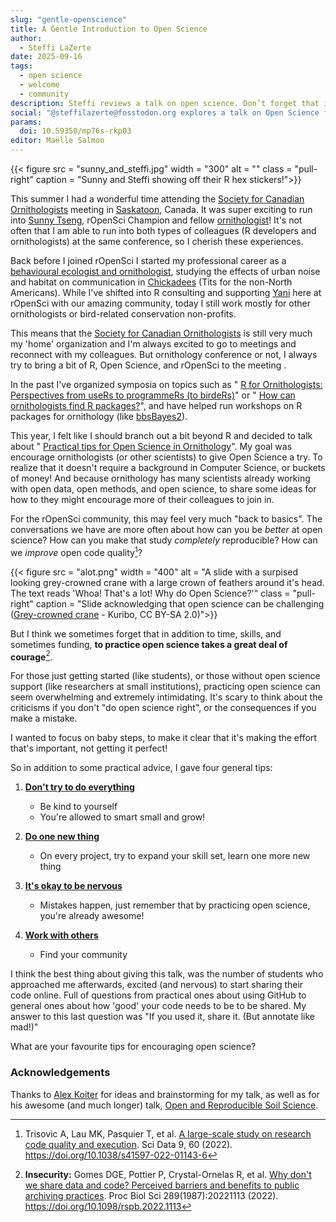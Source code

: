 ```yaml
---
slug: "gentle-openscience"
title: A Gentle Introduction to Open Science
author:
  - Steffi LaZerte
date: 2025-09-16
tags:
  - open science
  - welcome
  - community
description: Steffi reviews a talk on open science. Don’t forget that it takes courage; be kind to yourself!
social: "@steffilazerte@fosstodon.org explores a talk on Open Science for Ornithologists, a gentle introduction to Open Science."
params:
  doi: 10.59350/mp76s-rkp03
editor: Maëlle Salmon
---
```


{{< figure src = "sunny_and_steffi.jpg" width = "300" alt = "" class = "pull-right" caption = "Sunny and Steffi showing off their R hex stickers!">}}

This summer I had a wonderful time attending the [Society for Canadian Ornithologists](https://www.sco-soc.ca/) meeting in [Saskatoon](https://en.wikipedia.org/wiki/Saskatoon), Canada.
It was super exciting to run into [Sunny Tseng](/author/yi-chin-sunny-tseng/), rOpenSci Champion and fellow [ornithologist](https://en.wikipedia.org/wiki/Ornithology)!
It's not often that I am able to run into both types of colleagues (R developers and ornithologists) at the same conference, so I cherish these experiences.

Back before I joined rOpenSci I started my professional career as a [behavioural ecologist and ornithologist](https://royalsocietypublishing.org/doi/10.1098/rspb.2016.1058), studying the effects of urban noise and habitat on communication in [Chickadees](https://en.wikipedia.org/wiki/Chickadee) (Tits for the non-North Americans).
While I've shifted into R consulting and supporting [Yani](/author/yanina-bellini-saibene) here at rOpenSci with our amazing community, today I still work mostly for other ornithologists or bird-related conservation non-profits.

This means that the [Society for Canadian Ornithologists](https://www.sco-soc.ca/) is still very much my 'home' organization and I'm always excited to go to meetings and reconnect with my colleagues.
But ornithology conference or not, I always try to bring a bit of R, Open Science, and rOpenSci to the meeting .

In the past I've organized symposia on topics such as " [R for Ornithologists: Perspectives from useRs to programmeRs (to birdeRs)](https://github.com/steffilazerte/Presentations/tree/master/2019-08%20SOC%20-%20R%20Symposium#readme)" or " [How can ornithologists find R packages?](https://github.com/steffilazerte/Presentations/tree/master/2021-08%20AOS%7CSOC%20-%20R%20Symposium#readme)", and have helped run workshops on R packages for ornithology (like [bbsBayes2](https://github.com/bbsBayes/bbsBayes2)).

This year, I felt like I should branch out a bit beyond R and decided to talk about " [Practical tips for Open Science in Ornithology](https://github.com/steffilazerte/Presentations/tree/master/2025-08-Open-Science#readme)".
My goal was encourage ornithologists (or other scientists) to give Open Science a try.
To realize that it doesn't require a background in Computer Science, or buckets of money!
And because ornithology has many scientists already working with open data, open methods, and open science, to share some ideas for how to they might encourage more of their colleagues to join in.

For the rOpenSci community, this may feel very much "back to basics".
The conversations we have are more often about how can you be *better* at open science?
How can you make that study *completely* reproducible?
How can we *improve* open code quality[^1]?

[^1]: Trisovic A, Lau MK, Pasquier T, et al.
[A large-scale study on research code quality and execution](https://www.nature.com/articles/s41597-022-01143-6).
Sci Data 9, 60 (2022).
<https://doi.org/10.1038/s41597-022-01143-6>

{{< figure src = "alot.png" width = "400" alt = "A slide with a surpised looking grey-crowned crane with a large crown of feathers around it's head. The text reads 'Whoa! That's a lot! Why do Open Science?'" class = "pull-right" caption = "Slide acknowledging that open science can be challenging<br>([Grey-crowned crane](https://upload.wikimedia.org/wikipedia/commons/1/1c/Grey_Crowned_Crane_2.jpg) - Kuribo, CC BY-SA 2.0)">}}

But I think we sometimes forget that in addition to time, skills, and sometimes funding, **to practice open science takes a great deal of courage**[^2].

[^2]: **Insecurity:**
Gomes DGE, Pottier P, Crystal-Ornelas R, et al.
[Why don't we share data and code? Perceived barriers and benefits to public archiving practices](https://pmc.ncbi.nlm.nih.gov/articles/PMC9682438/).
Proc Biol Sci 289(1987):20221113 (2022).
<https://doi.org/10.1098/rspb.2022.1113>

For those just getting started (like students), or those without open science support (like researchers at small institutions), practicing open science can seem overwhelming and extremely intimidating.
It's scary to think about the criticisms if you don't "do open science right", or the consequences if you make a mistake.

I wanted to focus on baby steps, to make it clear that it's making the effort that's important, not getting it perfect!

So in addition to some practical advice, I gave four general tips:

1. **[Don't try to do everything](https://steffilazerte.ca/Presentations/2025-08-Open-Science/index.html#/tip-1-dont-try-to-do-everything)**
    - Be kind to yourself
    - You're allowed to smart small and grow!

2. **[Do one new thing](https://steffilazerte.ca/Presentations/2025-08-Open-Science/index.html#/tip-2-do-one-new-thing)**
    - On every project, try to expand your skill set, learn one more new thing

3. **[It's okay to be nervous](https://steffilazerte.ca/Presentations/2025-08-Open-Science/index.html#/tip-3-its-okay-to-be-nervous)**
    - Mistakes happen, just remember that by practicing open science, you're already awesome!

4. **[Work with others](https://steffilazerte.ca/Presentations/2025-08-Open-Science/index.html#/tip-4-work-with-others)**
    - Find your community

I think the best thing about giving this talk, was the number of students who approached me afterwards, excited (and nervous) to start sharing their code online.
Full of questions from practical ones about using GitHub to general ones about how 'good' your code needs to be to be shared.
My answer to this last question was "If you used it, share it.
(But annotate like mad!)"

What are your favourite tips for encouraging open science?

### Acknowledgements

Thanks to [Alex Koiter](/author/alex-koiter) for ideas and brainstorming for my talk, as well as for his awesome (and much longer) talk, [Open and Reproducible Soil Science](https://alexkoiter.ca/presentations/UM_Soil_Science_2023/Open_reproducible_science.html).




